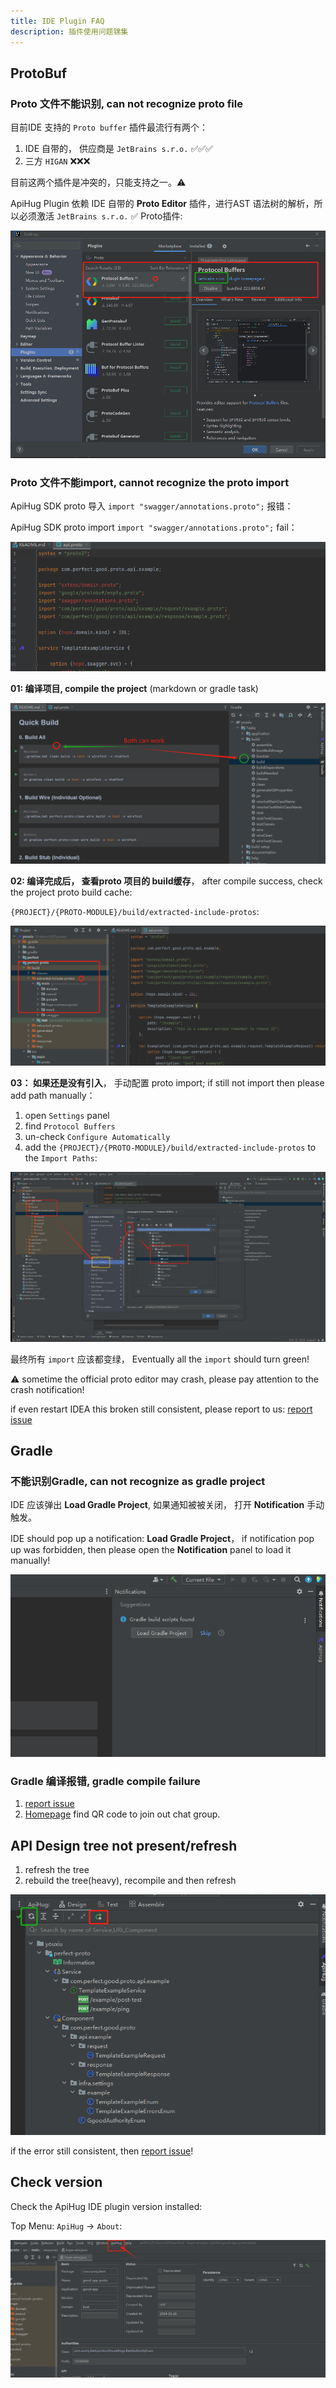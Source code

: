 ```yaml
---
title: IDE Plugin FAQ
description: 插件使用问题锦集
---
```


## ProtoBuf

### Proto 文件不能识别, can not recognize proto file

目前IDE 支持的 `Proto buffer` 插件最流行有两个：

1. IDE 自带的， 供应商是 `JetBrains s.r.o.` ✅✅✅
2. 三方 `HIGAN` ❌❌❌

目前这两个插件是冲突的，只能支持之一。⚠️

ApiHug Plugin 依赖 IDE 自带的 **Proto Editor** 插件，进行AST 语法树的解析，所以必须激活  `JetBrains s.r.o.` ✅ Proto插件:

![proto plugin](../public/image/FAQ/protobuf_plugin.png)

### Proto 文件不能import, cannot recognize the proto import

ApiHug SDK proto 导入 `import "swagger/annotations.proto";` 报错：

ApiHug SDK proto import `import "swagger/annotations.proto";` fail：

![SDK import error](../public/image/FAQ/import_error.png)

**01: 编译项目, compile the project** (markdown or gradle task)

![2 ways build project](../public/image/FAQ/2ways_build.png)

**02: 编译完成后， 查看proto 项目的 build缓存**， after compile success, check the project proto build cache:

`{PROJECT}/{PROTO-MODULE}/build/extracted-include-protos`:

![success build](../public/image/FAQ/2ways_build_success.png)

**03： 如果还是没有引入**， 手动配置 proto import; if still not import then please add path manually：

1. open `Settings` panel
2. find  `Protocol Buffers`
3. un-check `Configure Automatically`
4. add the `{PROJECT}/{PROTO-MODULE}/build/extracted-include-protos` to the `Import Paths`:

![import finally](../public/image/FAQ/2ways_finally.png)

最终所有 `import` 应该都变绿，  Eventually all the `import` should turn green!

⚠️ sometime the official proto editor may crash, please pay attention to the crash notification!

if even restart IDEA this broken still consistent, please report to us: [report issue](https://github.com/apihug/apihug-ide-plugin/issues/new/choose)

## Gradle

### 不能识别Gradle, can not recognize as gradle project

IDE 应该弹出 **Load Gradle Project**, 如果通知被被关闭， 打开 **Notification** 手动触发。

IDE should pop up a notification: **Load Gradle Project**， if notification pop up was forbidden, then please open the **Notification** panel to load it manually!

![Load gradle project](../public/image/FAQ/gradle_loader.png)

### Gradle 编译报错, gradle compile failure

1. [report issue](https://github.com/apihug/apihug-ide-plugin/issues/new/choose)
2. [Homepage](https://github.com/apihug/apihug.com) find QR code to join out chat group.

## API Design tree not present/refresh

1. refresh the tree
2. rebuild the tree(heavy), recompile and then refresh

![Rebuild](../public/image/FAQ/api-tree-rebuild.png)

if the error still consistent, then  [report issue](https://github.com/apihug/apihug-ide-plugin/issues/new/choose)!

## Check version

Check the ApiHug IDE plugin version installed:

Top Menu: `ApiHug` -> `About`:

![version check](../public/image/FAQ/version_checker.png)
